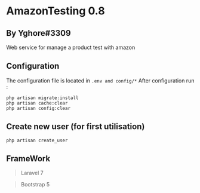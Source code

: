 # AmazonTesting 0.8
## By Yghore#3309
 Web service for manage a product test with amazon

## Configuration 

The configuration file is located in 
```.env and config/*```
After configuration run :
``` 
php artisan migrate:install
php artisan cache:clear
php artisan config:clear
```

## Create new user (for first utilisation)

``` php artisan create_user ```

## FrameWork

> Laravel 7

> Bootstrap 5
